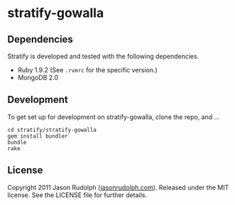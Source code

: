 # stratify-gowalla

## Dependencies

Stratify is developed and tested with the following dependencies.

* Ruby 1.9.2 (See `.rvmrc` for the specific version.)
* MongoDB 2.0

## Development

To get set up for development on stratify-gowalla, clone the repo, and ...

    cd stratify/stratify-gowalla
    gem install bundler
    bundle
    rake

## License

Copyright 2011 Jason Rudolph ([jasonrudolph.com](http://jasonrudolph.com)). Released under the MIT license. See the LICENSE file for further details.
